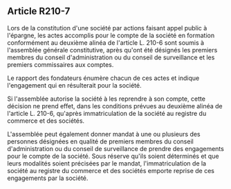 Article R210-7
----
Lors de la constitution d'une société par actions faisant appel public à
l'épargne, les actes accomplis pour le compte de la société en formation
conformément au deuxième alinéa de l'article L. 210-6 sont soumis à l'assemblée
générale constitutive, après qu'ont été désignés les premiers membres du conseil
d'administration ou du conseil de surveillance et les premiers commissaires aux
comptes.

Le rapport des fondateurs énumère chacun de ces actes et indique l'engagement
qui en résulterait pour la société.

Si l'assemblée autorise la société à les reprendre à son compte, cette décision
ne prend effet, dans les conditions prévues au deuxième alinéa de l'article L.
210-6, qu'après immatriculation de la société au registre du commerce et des
sociétés.

L'assemblée peut également donner mandat à une ou plusieurs des personnes
désignées en qualité de premiers membres du conseil d'administration ou du
conseil de surveillance de prendre des engagements pour le compte de la société.
Sous réserve qu'ils soient déterminés et que leurs modalités soient précisées
par le mandat, l'immatriculation de la société au registre du commerce et des
sociétés emporte reprise de ces engagements par la société.
